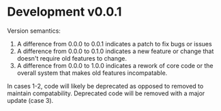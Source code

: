 # Development v0.0.1
Version semantics:
1. A difference from 0.0.0 to 0.0.1 indicates a patch to fix bugs or issues
2. A difference from 0.0.0 to 0.1.0 indicates a new feature or change that doesn't require old features to change.
3. A difference from 0.0.0 to 1.0.0 indicates a rework of core code or the overall system that makes old features incompatable.

In cases 1-2, code will likely be deprecated as opposed to removed to maintain compatability. Deprecated code will be removed with a major update (case 3).

